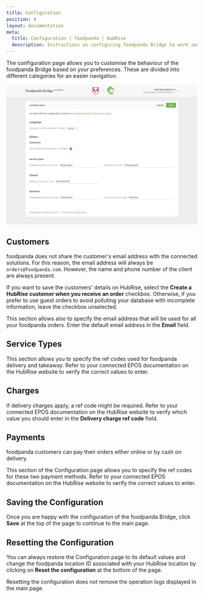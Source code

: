 ```yaml
---
title: Configuration
position: 4
layout: documentation
meta:
  title: Configuration | foodpanda | HubRise
  description: Instructions on configuring foodpanda Bridge to work seamlessly with foodpanda and your EPOS or other apps connected to HubRise. Configuration is simple.
---
```


The configuration page allows you to customise the behaviour of the foodpanda Bridge based on your preferences.
These are divided into different categories for an easier navigation.

![foodpanda Bridge configuration page](../images/002-en-configuration-page.png)

## Customers

foodpanda does not share the customer's email address with the connected solutions. For this reason, the email address will always be `orders@foodpanda.com`. However, the name and phone number of the client are always present.

If you want to save the customers' details on HubRise, select the **Create a HubRise customer when you receive an order** checkbox. Otherwise, if you prefer to use guest orders to avoid polluting your database with incomplete information, leave the checkbox unselected.

This section allows also to specify the email address that will be used for all your foodpanda orders. Enter the default email address in the **Email** field.

## Service Types

This section allows you to specify the ref codes used for foodpanda delivery and takeaway. Refer to your connected EPOS documentation on the HubRise website to verify the correct values to enter.

## Charges

If delivery charges apply, a ref code might be required. Refer to your connected EPOS documentation on the HubRise website to verify which value you should enter in the **Delivery charge ref code** field.

## Payments

foodpanda customers can pay their orders either online or by cash on delivery.

This section of the Configuration page allows you to specify the ref codes for these two payment methods. Refer to your connected EPOS documentation on the HubRise website to verify the correct values to enter.

## Saving the Configuration

Once you are happy with the configuration of the foodpanda Bridge, click **Save** at the top of the page to continue to the main page.

## Resetting the Configuration

You can always restore the Configuration page to its default values and change the foodpanda location ID associated with your HubRise location by clicking on **Reset the configuration** at the bottom of the page.

Resetting the configuration does not remove the operation logs displayed in the main page.
